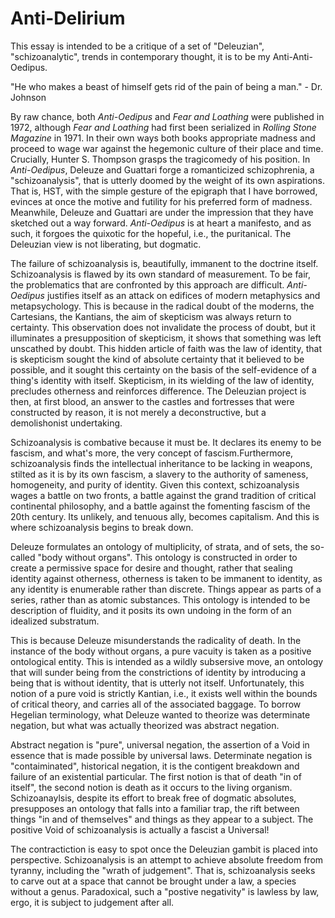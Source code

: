 # Anti-Delirium

This essay is intended to be a critique of a set of "Deleuzian", "schizoanalytic", trends in contemporary thought, it is to be my Anti-Anti-Oedipus.

"He who makes a beast of himself gets rid of the pain of being a man." - Dr. Johnson

By raw chance, both *Anti-Oedipus* and *Fear and Loathing* were published in 1972, although *Fear and Loathing* had first been serialized in *Rolling Stone Magazine* in 1971. In their own ways both books appropriate madness and proceed to wage war against the hegemonic culture of their place and time. Crucially, Hunter S. Thompson grasps the tragicomedy of his position. In *Anti-Oedipus*, Deleuze and Guattari forge a romanticized schizophrenia, a "schizoanalysis", that is utterly doomed by the weight of its own aspirations. That is, HST, with the simple gesture of the epigraph that I have borrowed, evinces at once the motive and futility for his preferred form of madness. Meanwhile, Deleuze and Guattari are under the impression that they have sketched out a way forward. *Anti-Oedipus* is at heart a manifesto, and as such, it forgoes the quixotic for the hopeful, i.e., the puritanical. The Deleuzian view is not liberating, but dogmatic.

The failure of schizoanalysis is, beautifully, immanent to the doctrine itself. Schizoanalysis is flawed by its own standard of measurement. To be fair, the problematics that are confronted by this approach are difficult. *Anti-Oedipus* justifies itself as an attack on edifices of modern metaphysics and metapsychology. This is because in the radical doubt of the moderns, the Cartesians, the Kantians, the aim of skepticism was always return to certainty. This observation does not invalidate the process of doubt, but it illuminates a presupposition of skepticism, it shows that something was left unscathed by doubt. This hidden article of faith was the law of identity, that is skepticism sought the kind of absolute certainty that it believed to be possible, and it sought this certainty on the basis of the self-evidence of a thing's identity with itself. Skepticism, in its wielding of the law of identity, precludes otherness and reinforces difference. The Deleuzian project is then, at first blood, an answer to the castles and fortresses that were constructed by reason, it is not merely a deconstructive, but a demolishonist undertaking.

Schizoanalysis is combative because it must be. It declares its enemy to be fascism, and what's more, the very concept of fascism.Furthermore, schizoanalysis finds the intellectual inheritance to be lacking in weapons, stilted as it is by its own fascism, a slavery to the authority of sameness, homogeneity, and purity of identity. Given this context, schizoanalysis wages a battle on two fronts, a battle against the grand tradition of critical continental philosophy, and a battle against the fomenting fascism of the 20th century. Its unlikely, and tenuous ally, becomes capitalism. And this is where schizoanalysis begins to break down.

Deleuze formulates an ontology of multiplicity, of strata, and of sets, the so-called "body without organs". This ontology is constructed in order to create a permissive space for desire and thought, rather that sealing identity against otherness, otherness is taken to be immanent to identity, as any identity is enumerable rather than discrete. Things appear as parts of a series, rather than as atomic substances. This ontology is intended to be description of fluidity, and it posits its own undoing in the form of an idealized substratum.

This is because Deleuze misunderstands the radicality of death. In the instance of the body without organs, a pure vacuity is taken as a positive ontological entity. This is intended as a wildly subsersive move, an ontology that will sunder being from the constrictions of identity by introducing a being that is without identity, that is utterly not itself. Unfortunately, this notion of a pure void is strictly Kantian, i.e., it exists well within the bounds of critical theory, and carries all of the associated baggage. To borrow Hegelian terminology, what Deleuze wanted to theorize was determinate negation, but what was actually theorized was abstract negation.

Abstract negation is "pure", universal negation, the assertion of a Void in essence that is made possible by universal laws. Determinate negation is "contaiminated", historical negation, it is the contigent breakdown and failure of an existential particular. The first notion is that of death "in of itself", the second notion is death as it occurs to the living organism. Schizoanaylsis, despite its effort to break free of dogmatic absolutes, presupposes an ontology that falls into a familiar trap, the rift between things "in and of themselves" and things as they appear to a subject. The positive Void of schizoanalysis is actually a fascist a Universal!

The contractiction is easy to spot once the Deleuzian gambit is placed into perspective. Schizoanalysis is an attempt to achieve absolute freedom from tyranny, including the "wrath of judgement". That is, schizoanalysis seeks to carve out at a space that cannot be brought under a law, a species without a genus. Paradoxical, such a "postive negativity" is lawless by law, ergo, it is subject to judgement after all.
